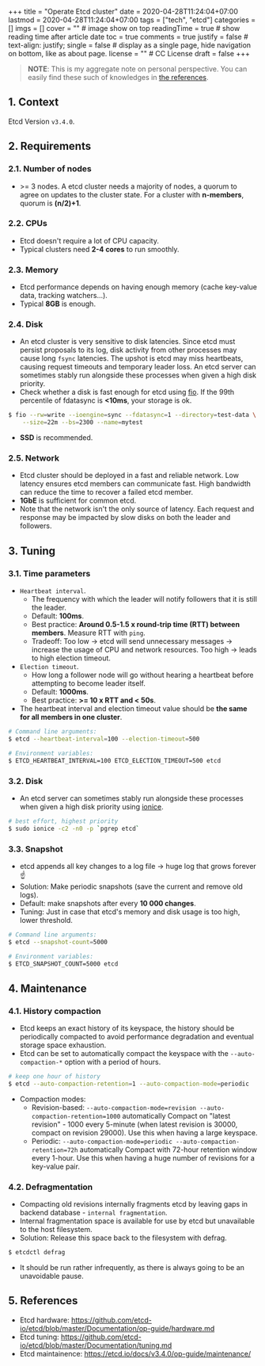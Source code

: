+++
title = "Operate Etcd cluster"
date = 2020-04-28T11:24:04+07:00
lastmod = 2020-04-28T11:24:04+07:00
tags = ["tech", "etcd"]
categories = []
imgs = []
cover = ""  # image show on top
readingTime = true  # show reading time after article date
toc = true
comments = true
justify = false  # text-align: justify;
single = false  # display as a single page, hide navigation on bottom, like as about page.
license = ""  # CC License
draft = false
+++

> **NOTE**: This is my aggregate note on personal perspective. You can easily find these such of knowledges in [the references](#5-references).

## 1. Context

Etcd Version `v3.4.0`.

## 2. Requirements

### 2.1. Number of nodes

* \>= 3 nodes. A etcd cluster needs a majority of nodes, a quorum to agree on updates to the cluster state. For a cluster with **n-members**, quorum is **(n/2)+1**.

### 2.2. CPUs

* Etcd doesn't require a lot of CPU capacity.
* Typical clusters need **2-4 cores** to run smoothly.

### 2.3. Memory

* Etcd performance depends on having enough memory (cache key-value data, tracking watchers...).
* Typical **8GB** is enough.

### 2.4. Disk

* An etcd cluster is very sensitive to disk latencies. Since etcd must persist proposals to its log, disk activity from other processes may cause long `fsync` latencies. The upshot is etcd may miss heartbeats, causing request timeouts and temporary leader loss. An etcd server can sometimes stably run alongside these processes when given a high disk priority.
* Check whether a disk is fast enough for etcd using [fio](https://github.com/axboe/fio). If the 99th percentile of fdatasync is **<10ms**, your storage is ok.

```bash
$ fio --rw=write --ioengine=sync --fdatasync=1 --directory=test-data \
    --size=22m --bs=2300 --name=mytest
```
* **SSD** is recommended.

### 2.5. Network

* Etcd cluster should be deployed in a fast and reliable network. Low latency ensures etcd members can communicate fast. High bandwidth can reduce the time to recover a failed etcd member.
* **1GbE** is sufficient for common etcd.
* Note that the network isn't the only source of latency. Each request and response may be impacted by slow disks on both the leader and followers.

## 3. Tuning

### 3.1. Time parameters

* `Heartbeat interval`.
  * The frequency with which the leader will notify followers that it is still the leader.
  * Default: **100ms**.
  * Best practice: **Around 0.5-1.5 x round-trip time (RTT) between members**. Measure RTT with `ping`.
  * Tradeoff: Too low -> etcd will send unnecessary messages -> increase the usage of CPU and network resources. Too high -> leads to high election timeout.
* `Election timeout`.
  * How long a follower node will go without hearing a heartbeat before attempting to become leader itself.
  * Default: **1000ms**.
  * Best practice: **>= 10 x RTT and < 50s**.
* The heartbeat interval and election timeout value should be **the same for all members in one cluster**.
  
```bash
# Command line arguments:
$ etcd --heartbeat-interval=100 --election-timeout=500

# Environment variables:
$ ETCD_HEARTBEAT_INTERVAL=100 ETCD_ELECTION_TIMEOUT=500 etcd
```

### 3.2. Disk

* An etcd server can sometimes stably run alongside these processes when given a high disk priority using [ionice](https://linux.die.net/man/1/ionice).

```bash
# best effort, highest priority
$ sudo ionice -c2 -n0 -p `pgrep etcd`
```

### 3.3. Snapshot

* etcd appends all key changes to a log file -> huge log that grows forever :point_up:
* Solution: Make periodic snapshots (save the current and remove old logs).
* Default: make snapshots after every **10 000 changes**.
* Tuning: Just in case that etcd's memory and disk usage is too high, lower threshold.
  
```bash
# Command line arguments:
$ etcd --snapshot-count=5000

# Environment variables:
$ ETCD_SNAPSHOT_COUNT=5000 etcd
```

## 4. Maintenance

### 4.1. History compaction

* Etcd keeps an exact history of its keyspace, the history should be periodically compacted to avoid performance degradation and eventual storage space exhaustion.
* Etcd can be set to automatically compact the keyspace with the `--auto-compaction-*` option with a period of hours.

```bash
# keep one hour of history
$ etcd --auto-compaction-retention=1 --auto-compaction-mode=periodic
```

* Compaction modes:
  * Revision-based: `--auto-compaction-mode=revision --auto-compaction-retention=1000` automatically Compact on "latest revision" - 1000 every 5-minute (when latest revision is 30000, compact on revision 29000). Use this when having a large keyspace.
  * Periodic: `--auto-compaction-mode=periodic --auto-compaction-retention=72h` automatically Compact with 72-hour retention window every 1-hour. Use this when having a huge number of revisions for a key-value pair.

### 4.2. Defragmentation

* Compacting old revisions internally fragments etcd by leaving gaps in backend database - `internal fragmentation`.
* Internal fragmentation space is available for use by etcd but unavailable to the host filesystem.
* Solution: Release this space back to the filesystem with defrag.

```bash
$ etcdctl defrag
```

* It should be run rather infrequently, as there is always going to be an unavoidable pause.

## 5. References

* Etcd hardware: https://github.com/etcd-io/etcd/blob/master/Documentation/op-guide/hardware.md
* Etcd tuning: https://github.com/etcd-io/etcd/blob/master/Documentation/tuning.md
* Etcd maintainence: https://etcd.io/docs/v3.4.0/op-guide/maintenance/
